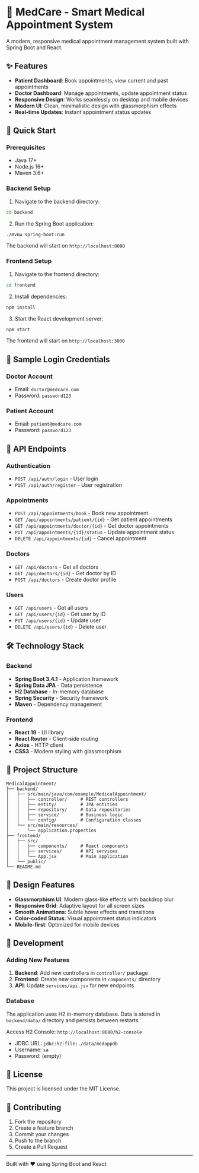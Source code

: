# 🏥 MedCare - Smart Medical Appointment System

A modern, responsive medical appointment management system built with Spring Boot and React.

## ✨ Features

- **Patient Dashboard**: Book appointments, view current and past appointments
- **Doctor Dashboard**: Manage appointments, update appointment status
- **Responsive Design**: Works seamlessly on desktop and mobile devices
- **Modern UI**: Clean, minimalistic design with glassmorphism effects
- **Real-time Updates**: Instant appointment status updates

## 🚀 Quick Start

### Prerequisites
- Java 17+
- Node.js 16+
- Maven 3.6+

### Backend Setup

1. Navigate to the backend directory:
```bash
cd backend
```

2. Run the Spring Boot application:
```bash
./mvnw spring-boot:run
```

The backend will start on `http://localhost:8080`

### Frontend Setup

1. Navigate to the frontend directory:
```bash
cd frontend
```

2. Install dependencies:
```bash
npm install
```

3. Start the React development server:
```bash
npm start
```

The frontend will start on `http://localhost:3000`

## 🔐 Sample Login Credentials

### Doctor Account
- Email: `doctor@medcare.com`
- Password: `password123`

### Patient Account
- Email: `patient@medcare.com`
- Password: `password123`

## 📱 API Endpoints

### Authentication
- `POST /api/auth/login` - User login
- `POST /api/auth/register` - User registration

### Appointments
- `POST /api/appointments/book` - Book new appointment
- `GET /api/appointments/patient/{id}` - Get patient appointments
- `GET /api/appointments/doctor/{id}` - Get doctor appointments
- `PUT /api/appointments/{id}/status` - Update appointment status
- `DELETE /api/appointments/{id}` - Cancel appointment

### Doctors
- `GET /api/doctors` - Get all doctors
- `GET /api/doctors/{id}` - Get doctor by ID
- `POST /api/doctors` - Create doctor profile

### Users
- `GET /api/users` - Get all users
- `GET /api/users/{id}` - Get user by ID
- `PUT /api/users/{id}` - Update user
- `DELETE /api/users/{id}` - Delete user

## 🛠️ Technology Stack

### Backend
- **Spring Boot 3.4.1** - Application framework
- **Spring Data JPA** - Data persistence
- **H2 Database** - In-memory database
- **Spring Security** - Security framework
- **Maven** - Dependency management

### Frontend
- **React 19** - UI library
- **React Router** - Client-side routing
- **Axios** - HTTP client
- **CSS3** - Modern styling with glassmorphism

## 📁 Project Structure

```
MedicalAppointment/
├── backend/
│   ├── src/main/java/com/example/MedicalAppointment/
│   │   ├── controller/     # REST controllers
│   │   ├── entity/         # JPA entities
│   │   ├── repository/     # Data repositories
│   │   ├── service/        # Business logic
│   │   └── config/         # Configuration classes
│   └── src/main/resources/
│       └── application.properties
├── frontend/
│   ├── src/
│   │   ├── components/     # React components
│   │   ├── services/       # API services
│   │   └── App.jsx         # Main application
│   └── public/
└── README.md
```

## 🎨 Design Features

- **Glassmorphism UI**: Modern glass-like effects with backdrop blur
- **Responsive Grid**: Adaptive layout for all screen sizes
- **Smooth Animations**: Subtle hover effects and transitions
- **Color-coded Status**: Visual appointment status indicators
- **Mobile-first**: Optimized for mobile devices

## 🔧 Development

### Adding New Features

1. **Backend**: Add new controllers in `controller/` package
2. **Frontend**: Create new components in `components/` directory
3. **API**: Update `services/api.jsx` for new endpoints

### Database

The application uses H2 in-memory database. Data is stored in `backend/data/` directory and persists between restarts.

Access H2 Console: `http://localhost:8080/h2-console`
- JDBC URL: `jdbc:h2:file:./data/medappdb`
- Username: `sa`
- Password: (empty)

## 📝 License

This project is licensed under the MIT License.

## 🤝 Contributing

1. Fork the repository
2. Create a feature branch
3. Commit your changes
4. Push to the branch
5. Create a Pull Request

---

Built with ❤️ using Spring Boot and React